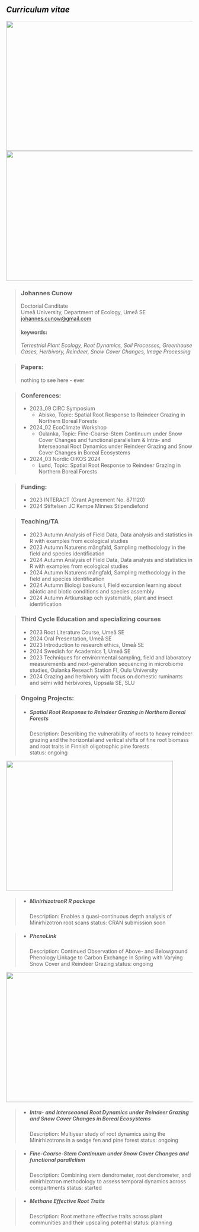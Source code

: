 ## _Curriculum vitae_
<img src= 'https://github.com/jcunow/jcunow/assets/164625771/27cd0e90-6220-465c-95fa-0dcda018b2c6/20231019_092135.jpg' width='3500' height='350'>
<img src= 'https://github.com/user-attachments/assets/9a201dd9-b632-484a-9d8b-b1e4573e89c3.jpg' width='3500' height='350'>



>### **Johannes Cunow**
>Doctorial Canditate  
>Umeå University, Department of Ecology, Umeå SE  
>johannes.cunow@gmail.com  
>
>
>#### **keywords:**  
>*Terrestrial Plant Ecology, Root Dynamics, Soil Processes, Greenhouse Gases, Herbivory, Reindeer, Snow Cover Changes, Image Processing*

>### **Papers:**
>  nothing to see here - ever

>### **Conferences:**
>  * 2023_09 CIRC Symposium
>     * Abisko, Topic: Spatial Root Response to Reindeer Grazing in Northern Boreal Forests 
>  * 2024_02 EcoClimate Workshop
>     * Oulanka, Topic: Fine-Coarse-Stem Continuum under Snow Cover Changes and functional parallelism &
>       Intra- and Interseaonal Root Dynamics under Reindeer Grazing and Snow Cover Changes in Boreal Ecosystems
>  * 2024_03 Nordic OIKOS 2024
>     * Lund, Topic: Spatial Root Response to Reindeer Grazing in Northern Boreal Forests

>### **Funding:**
>  * 2023 INTERACT (Grant Agreement No. 871120)
>  * 2024 Stiftelsen JC Kempe Minnes Stipendiefond

>### **Teaching/TA**
> * 2023 Autumn   Analysis of Field Data, Data analysis and statistics in R with examples from ecological studies
> * 2023 Autumn   Naturens mångfald, Sampling methodology in the field and species identification
> * 2024 Autumn   Analysis of Field Data, Data analysis and statistics in R with examples from ecological studies
> * 2024 Autumn   Naturens mångfald, Sampling methodology in the field and species identification
> * 2024 Autumn   Biologi baskurs I, Field excursion learning about abiotic and biotic conditions and species assembly
> * 2024 Autumn   Artkunskap och systematik, plant and insect identification    

>### **Third Cycle Education and specializing courses**
> * 2023 Root Literature Course, Umeå SE
> * 2024 Oral Presentation, Umeå SE
> * 2023 Introduction to research ethics, Umeå SE
> * 2024 Swedish for Academics 1, Umeå SE
> * 2023 Techniques for environmental sampling, field and laboratory measurements and next-generation sequencing in microbiome studies, Oulanka Reseach Station FI, Oulu University
> * 2024 Grazing and herbivory with focus on domestic ruminants and semi wild herbivores, Uppsala SE, SLU 

>### **Ongoing Projects:**
>  * ##### Spatial Root Response to Reindeer Grazing in Northern Boreal Forests
>    Description: Describing the vulnerability of roots to heavy reindeer grazing and the horizontal and vertical shifts of fine root biomass and root traits in Finnish oligotrophic pine forests  
>    status: ongoing <br>
<img src= 'https://github.com/jcunow/jcunow/assets/164625771/6370d866-a4a0-4535-a66d-9a27860637a6.png' width='450' height='350'  /> 
   

>  * ##### MinirhizotronR R package
>    Description: Enables a quasi-continuous depth analysis of Minirhizotron root scans
>    status: CRAN submission soon


> *  ##### PhenoLink
>    Description: Continued Observation of Above- and Belowground Phenology Linkage to Carbon Exchange in Spring with Varying Snow Cover and Reindeer Grazing
>    status: ongoing <br>
<img src= 'https://github.com/jcunow/jcunow/assets/164625771/ad23045f-9177-4a4a-9745-8fbe1ea37d9e.jpg' width='3500' height='350'  /> 
 


>  * ##### Intra- and Interseaonal Root Dynamics under Reindeer Grazing and Snow Cover Changes in Boreal Ecosystems
>    Description: Multiyear study of root dynamics using the Minirhizotrons in a sedge fen and pine forest
>    status: ongoing


>  * ##### Fine-Coarse-Stem Continuum under Snow Cover Changes and functional parallelism
>    Description: Combining stem dendrometer, root dendrometer, and minirhizotron methodology to assess temporal dynamics across compartments
>    status: started


>  * ##### Methane Effective Root Traits
>    Description: Root methane effective traits across plant communities and their upscaling potential
>    status: planning



